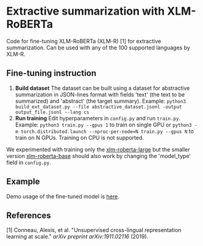 # Extractive summarization with XLM-RoBERTa

Code for fine-tuning XLM-RoBERTa (XLM-R) [1] for extractive summarization. Can be used with any of the 100 supported languages by XLM-R.


## Fine-tuning instruction

1. **Build dataset**
The dataset can be built using a dataset for abstractive summarization in JSON-lines format with fields 'text' (the text to be summarized) and 'abstract' (the target summary).
Example: 
`python3 build_ext_dataset.py --file abstractive_dataset.jsonl -output output_file.jsonl --lang cs`
2. **Run training**
Edit hyperparameters in `config.py` and run `train.py`.
Example: `python3 train.py --gpus 1` to train on single GPU or `python3 -m torch.distributed.launch --nproc-per-node=N train.py --gpus N` to train on N GPUs. Training on CPU is not supported.

We experimented with training only the [xlm-roberta-large](https://huggingface.co/xlm-roberta-large) but the smaller version [xlm-roberta-base](https://huggingface.co/xlm-roberta-base) should also work by changing the 'model_type' field in `config.py`.

## Example

Demo usage of the fine-tuned model is [here](https://github.com/vaclav-h/xlm-r-summarization/blob/main/inference_demo.ipynb).

## References

[1] Conneau, Alexis, et al. "Unsupervised cross-lingual representation learning at scale." _arXiv preprint arXiv:1911.02116_ (2019).





